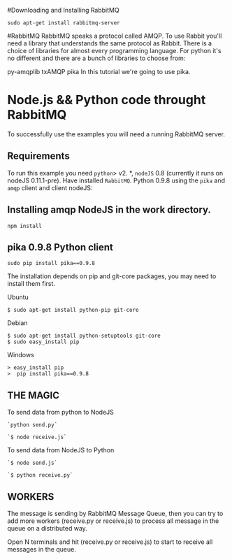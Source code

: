 #Downloading and Installing RabbitMQ

	sudo apt-get install rabbitmq-server

#RabbitMQ
RabbitMQ speaks a protocol called AMQP. To use Rabbit you'll need a library that
understands the same protocol as Rabbit. There is a choice of libraries for almost
every programming language. For python it's no different and there are a bunch of 
libraries to choose from:

  py-amqplib
  txAMQP
  pika
  In this tutorial  we're going to use pika.

# Node.js && Python code throught RabbitMQ 

 
To successfully use the examples you will need a running RabbitMQ server.

 

## Requirements

To run this example you need `python`> v2. *, `nodeJS` 0.8 (currently it runs on nodeJS 0.11.1-pre). Have installed `RabbitMQ`. Python 0.9.8 using the `pika` and `amqp` client and client nodeJS:


## Installing amqp NodeJS in the work directory.

 	npm install

## pika 0.9.8 Python client 

 	sudo pip install pika==0.9.8

 The installation depends on pip and git-core packages, you may need to install them first.

 Ubuntu

 	$ sudo apt-get install python-pip git-core

 Debian

	$ sudo apt-get install python-setuptools git-core
	$ sudo easy_install pip

 Windows
 
	> easy_install pip
	>  pip install pika==0.9.8


## THE MAGIC

To send data from python to NodeJS

	`python send.py`

	`$ node receive.js`
 
 To send data from NodeJS to Python
 
	`$ node send.js`
	
	`$ python receive.py`

## WORKERS

The message is sending by RabbitMQ Message Queue, then you can try to add more workers (receive.py or receive.js) to process all message in the queue on a distributed way.

Open N terminals and hit (receive.py or receive.js) to start to receive all messages in the queue.


 

 
